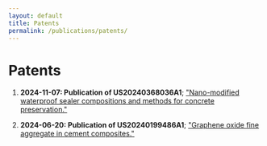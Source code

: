 ```yaml
---
layout: default
title: Patents
permalink: /publications/patents/
---
```


# Patents

1. **2024-11-07: Publication of US20240368036A1**; ["Nano-modified waterproof sealer compositions and methods for concrete preservation."](https://patents.google.com/patent/US20240368036A1/en)

2. **2024-06-20: Publication of US20240199486A1**; ["Graphene oxide fine aggregate in cement composites."](https://patents.google.com/patent/US20240199486A1/en)






 



